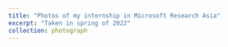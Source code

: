 ```yaml
---
title: "Photos of my internship in Microsoft Research Asia"
excerpt: "Taken in spring of 2022"
collection: photograph
---
```




